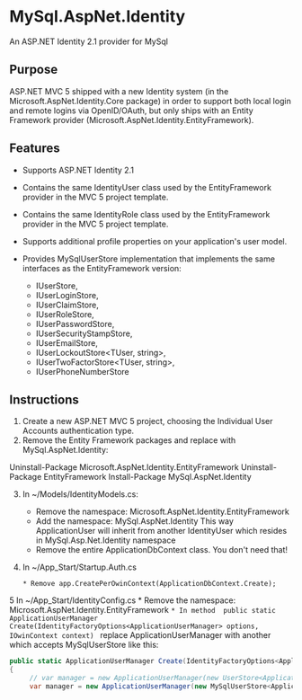 # MySql.AspNet.Identity #
An ASP.NET Identity 2.1 provider for MySql

## Purpose ##

ASP.NET MVC 5 shipped with a new Identity system (in the Microsoft.AspNet.Identity.Core package) in order to support both local login and remote logins via OpenID/OAuth, but only ships with an
Entity Framework provider (Microsoft.AspNet.Identity.EntityFramework).

## Features ##
* Supports ASP.NET Identity 2.1
* Contains the same IdentityUser class used by the EntityFramework provider in the MVC 5 project template.
* Contains the same IdentityRole class used by the EntityFramework provider in the MVC 5 project template.
* Supports additional profile properties on your application's user model.
* Provides MySqlUserStore<TUser> implementation that implements the same interfaces as the EntityFramework version:

	- IUserStore<TUser>,
	- IUserLoginStore<TUser>,
	- IUserClaimStore<TUser>,
	- IUserRoleStore<TUser>,
	- IUserPasswordStore<TUser>,
	- IUserSecurityStampStore<TUser>,
	- IUserEmailStore<TUser>,
	- IUserLockoutStore<TUser, string>,
	- IUserTwoFactorStore<TUser, string>,
	- IUserPhoneNumberStore<TUser>

## Instructions ##

1. Create a new ASP.NET MVC 5 project, choosing the Individual User Accounts authentication type.
2. Remove the Entity Framework packages and replace with MySql.AspNet.Identity:

Uninstall-Package Microsoft.AspNet.Identity.EntityFramework
Uninstall-Package EntityFramework
Install-Package MySql.AspNet.Identity

    
3. In ~/Models/IdentityModels.cs:
    * Remove the namespace: Microsoft.AspNet.Identity.EntityFramework
    * Add the namespace: MySql.AspNet.Identity
	This way ApplicationUser will inherit from another IdentityUser which resides in MySql.Asp.Net.Identity namespace
    * Remove the entire ApplicationDbContext class. You don't need that!
	
4. In ~/App_Start/Startup.Auth.cs
	```
	* Remove app.CreatePerOwinContext(ApplicationDbContext.Create);
	```
	
	
5 In ~/App_Start/IdentityConfig.cs
    * Remove the namespace: Microsoft.AspNet.Identity.EntityFramework
	```
    * In method  public static ApplicationUserManager Create(IdentityFactoryOptions<ApplicationUserManager> options, IOwinContext context) 
	```
	replace ApplicationUserManager with another which accepts MySqlUserStore like this:

```C#
public static ApplicationUserManager Create(IdentityFactoryOptions<ApplicationUserManager> options, IOwinContext context) 
{
     // var manager = new ApplicationUserManager(new UserStore<ApplicationUser>(context.Get<ApplicationDbContext>()));
     var manager = new ApplicationUserManager(new MySqlUserStore<ApplicationUser>());
	 
```